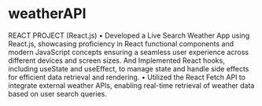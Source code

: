 # weatherAPI
REACT PROJECT (React.js)
•	Developed a Live Search Weather App using React.js, showcasing proficiency in React functional components and modern JavaScript concepts ensuring a seamless user experience across different devices and screen sizes. And Implemented React hooks, including useState and useEffect, to manage state and handle side effects for efficient data retrieval and rendering.
•	Utilized the React Fetch API to integrate external weather APIs, enabling real-time retrieval of weather data based on user search queries.
